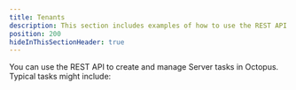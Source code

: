 ```yaml
---
title: Tenants
description: This section includes examples of how to use the REST API or Octopus.Client to create and manage Tenants in Octopus.
position: 200
hideInThisSectionHeader: true
---
```

You can use the REST API to create and manage Server tasks in Octopus. Typical tasks might include:

